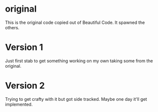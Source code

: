 original
========

This is the original code copied out of Beautiful Code. It spawned the others.


Version 1
=========

Just first stab to get something working on my own taking some from the original.


Version 2
=========

Trying to get crafty with it but got side tracked. Maybe one day it'll get implemented.
